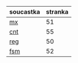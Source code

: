 | soucastka | stranka |
| --- | ---- |
| [mx](#https://moodle.vut.cz/pluginfile.php/427918/course/section/43339/07%20Simulace%20a%20Synteza.pdf) | 51 |
| [cnt](#https://moodle.vut.cz/pluginfile.php/427918/course/section/43339/06%20navrh-obvodu-a-jazyk-VHDL.pdf) | 55 |
| [reg](#https://moodle.vut.cz/pluginfile.php/427918/course/section/43339/07%20Simulace%20a%20Synteza.pdf) | 50 |
| [fsm](#https://moodle.vut.cz/pluginfile.php/427918/course/section/43339/07%20Simulace%20a%20Synteza.pdf) | 52 |